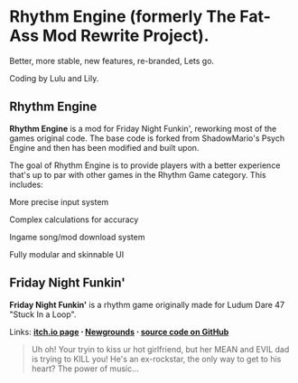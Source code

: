 # Rhythm Engine (formerly The Fat-Ass Mod Rewrite Project). 
Better, more stable, new features, re-branded, Lets go.

Coding by Lulu and Lily.

## Rhythm Engine
**Rhythm Engine** is a mod for Friday Night Funkin', reworking most of the games original code.
The base code is forked from ShadowMario's Psych Engine and then has been modified and built upon.

The goal of Rhythm Engine is to provide players with a better experience that's up to par with other games in the Rhythm Game category.
This includes: 

More precise input system

Complex calculations for accuracy 

Ingame song/mod download system

Fully modular and skinnable UI

## Friday Night Funkin'
**Friday Night Funkin'** is a rhythm game originally made for Ludum Dare 47 "Stuck In a Loop".

Links: **[itch.io page](https://ninja-muffin24.itch.io/funkin) ⋅ [Newgrounds](https://www.newgrounds.com/portal/view/770371) ⋅ [source code on GitHub](https://github.com/ninjamuffin99/Funkin)**
> Uh oh! Your tryin to kiss ur hot girlfriend, but her MEAN and EVIL dad is trying to KILL you! He's an ex-rockstar, the only way to get to his heart? The power of music... 
